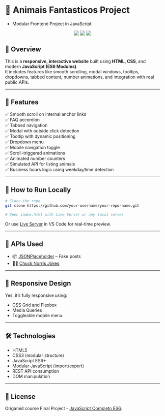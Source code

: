 
# 🚀 Animais Fantasticos Project 
- Modular Frontend Project in JavaScript

<p align="center">
  <img src="https://img.shields.io/badge/Status-Working-green?style=flat-square" />
  <img src="https://img.shields.io/badge/Made%20with-JavaScript-yellow?style=flat-square" />
  <img src="https://img.shields.io/badge/Responsive-Yes-blue?style=flat-square" />
</p>

## 📌 Overview

This is a **responsive, interactive website** built using **HTML, CSS**, and modern **JavaScript (ES6 Modules)**.  
It includes features like smooth scrolling, modal windows, tooltips, dropdowns, tabbed content, number animations, and integration with real public APIs.

---

## 🧩 Features

✅ Smooth scroll on internal anchor links  
✅ FAQ accordion  
✅ Tabbed navigation  
✅ Modal with outside click detection  
✅ Tooltip with dynamic positioning  
✅ Dropdown menu  
✅ Mobile navigation toggle  
✅ Scroll-triggered animations  
✅ Animated number counters  
✅ Simulated API for listing animals  
✅ Business hours logic using weekday/time detection  

---

## 🧪 How to Run Locally

```bash
# Clone the repo
git clone https://github.com/your-username/your-repo-name.git

# Open index.html with Live Server or any local server
```

Or use [Live Server](https://marketplace.visualstudio.com/items?itemName=ritwickdey.LiveServer) in VS Code for real-time preview.

---

## 🔌 APIs Used

- 📦 [JSONPlaceholder](https://jsonplaceholder.typicode.com/) – Fake posts
- 🦸‍♂️ [Chuck Norris Jokes](https://api.chucknorris.io/jokes/random)

---

## 📱 Responsive Design

Yes, it’s fully responsive using:
- CSS Grid and Flexbox
- Media Queries
- Toggleable mobile menu

---

## 🛠️ Technologies

- HTML5
- CSS3 (modular structure)
- JavaScript ES6+
- Modular JavaScript (import/export)
- REST API consumption
- DOM manipulation

---

## 📄 License

Origamid course Final Project - [JavaScript Completo ES6](https://www.origamid.com/curso/javascript-completo-es6/).
